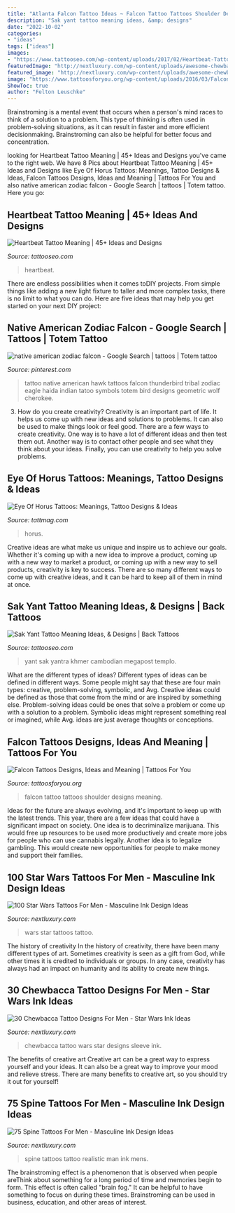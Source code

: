 ```yaml
---
title: "Atlanta Falcon Tattoo Ideas ~ Falcon Tattoo Tattoos Shoulder Designs Meaning"
description: "Sak yant tattoo meaning ideas, &amp; designs"
date: "2022-10-02"
categories:
- "ideas"
tags: ["ideas"]
images:
- "https://www.tattooseo.com/wp-content/uploads/2017/02/Heartbeat-Tattoo-Meaning-4.jpg"
featuredImage: "http://nextluxury.com/wp-content/uploads/awesome-chewbacca-star-wars-sleeve-tattoo-for-men-on-forearm.jpg"
featured_image: "http://nextluxury.com/wp-content/uploads/awesome-chewbacca-star-wars-sleeve-tattoo-for-men-on-forearm.jpg"
image: "https://www.tattoosforyou.org/wp-content/uploads/2016/03/Falcon-Shoulder-Tattoo.jpg"
ShowToc: true
author: "Felton Leuschke"
---
```



Brainstroming is a mental event that occurs when a person's mind races to think of a solution to a problem. This type of thinking is often used in problem-solving situations, as it can result in faster and more efficient decisionmaking. Brainstroming can also be helpful for better focus and concentration.

	

		
looking for Heartbeat Tattoo Meaning | 45+ Ideas and Designs you've came to the right web. We have 8 Pics about Heartbeat Tattoo Meaning | 45+ Ideas and Designs like Eye Of Horus Tattoos: Meanings, Tattoo Designs &amp; Ideas, Falcon Tattoos Designs, Ideas and Meaning | Tattoos For You and also native american zodiac falcon - Google Search | tattoos | Totem tattoo. Here you go:
		
    
## Heartbeat Tattoo Meaning | 45+ Ideas And Designs

<img loading=lazy src="https://www.tattooseo.com/wp-content/uploads/2017/02/Heartbeat-Tattoo-Meaning-4.jpg" onerror="this.onerror=null;this.src='https://tse1.mm.bing.net/th?id=OIP.z-Hm-bHJpUOUTn2x_ViZgwAAAA&amp;pid=15.1';" alt="Heartbeat Tattoo Meaning | 45+ Ideas and Designs">

_Source: tattooseo.com_

>heartbeat. 

	

There are endless possibilities when it comes toDIY projects. From simple things like adding a new light fixture to taller and more complex tasks, there is no limit to what you can do. Here are five ideas that may help you get started on your next DIY project: 

    
## Native American Zodiac Falcon - Google Search | Tattoos | Totem Tattoo

<img loading=lazy src="https://i.pinimg.com/736x/fd/98/1b/fd981b10982481c6eb50531e8637941d--falcon-tattoo-native-american-native-american-indians.jpg?b=t" onerror="this.onerror=null;this.src='https://tse2.mm.bing.net/th?id=OIP.9gZ4r16dXFv6WChUVJQwEwHaKN&amp;pid=15.1';" alt="native american zodiac falcon - Google Search | tattoos | Totem tattoo">

_Source: pinterest.com_

>tattoo native american hawk tattoos falcon thunderbird tribal zodiac eagle haida indian tatoo symbols totem bird designs geometric wolf cherokee. 

	

3. How do you create creativity?
Creativity is an important part of life. It helps us come up with new ideas and solutions to problems. It can also be used to make things look or feel good. There are a few ways to create creativity. One way is to have a lot of different ideas and then test them out. Another way is to contact other people and see what they think about your ideas. Finally, you can use creativity to help you solve problems.

    
## Eye Of Horus Tattoos: Meanings, Tattoo Designs &amp; Ideas

<img loading=lazy src="https://tattmag.com/wp-content/uploads/2020/11/Eye-of-Horus-Tattoo-Sleeve-1.jpg" onerror="this.onerror=null;this.src='https://tse1.mm.bing.net/th?id=OIP.dVHnFUwR1wjdLwbsfglYagHaFF&amp;pid=15.1';" alt="Eye Of Horus Tattoos: Meanings, Tattoo Designs &amp; Ideas">

_Source: tattmag.com_

>horus. 

	

Creative ideas are what make us unique and inspire us to achieve our goals. Whether it's coming up with a new idea to improve a product, coming up with a new way to market a product, or coming up with a new way to sell products, creativity is key to success. There are so many different ways to come up with creative ideas, and it can be hard to keep all of them in mind at once.

    
## Sak Yant Tattoo Meaning Ideas, &amp; Designs | Back Tattoos

<img loading=lazy src="https://www.tattooseo.com/wp-content/uploads/2017/12/Sak-Yant-Tattoo-25.jpg" onerror="this.onerror=null;this.src='https://tse1.mm.bing.net/th?id=OIP.jTTdKKLUuzV3F_FNIHKmoAAAAA&amp;pid=15.1';" alt="Sak Yant Tattoo Meaning Ideas, &amp; Designs | Back Tattoos">

_Source: tattooseo.com_

>yant sak yantra khmer cambodian megapost templo. 

	

What are the different types of ideas?
Different types of ideas can be defined in different ways. Some people might say that these are four main types: creative, problem-solving, symbolic, and Avg.
Creative ideas could be defined as those that come from the mind or are inspired by something else. Problem-solving ideas could be ones that solve a problem or come up with a solution to a problem. Symbolic ideas might represent something real or imagined, while Avg. ideas are just average thoughts or conceptions.

    
## Falcon Tattoos Designs, Ideas And Meaning | Tattoos For You

<img loading=lazy src="https://www.tattoosforyou.org/wp-content/uploads/2016/03/Falcon-Shoulder-Tattoo.jpg" onerror="this.onerror=null;this.src='https://tse4.mm.bing.net/th?id=OIP.lsKSgaIfJFODpiE5nx63zwHaGW&amp;pid=15.1';" alt="Falcon Tattoos Designs, Ideas and Meaning | Tattoos For You">

_Source: tattoosforyou.org_

>falcon tattoo tattoos shoulder designs meaning. 

	

Ideas for the future are always evolving, and it's important to keep up with the latest trends. This year, there are a few ideas that could have a significant impact on society. One idea is to decriminalize marijuana. This would free up resources to be used more productively and create more jobs for people who can use cannabis legally. Another idea is to legalize gambling. This would create new opportunities for people to make money and support their families.

    
## 100 Star Wars Tattoos For Men - Masculine Ink Design Ideas

<img loading=lazy src="http://nextluxury.com/wp-content/uploads/guys-hands-glowing-red-star-wars-tattoo.jpg" onerror="this.onerror=null;this.src='https://tse2.mm.bing.net/th?id=OIP.m8URxOqUw0-ngKAOtLvTKwHaHa&amp;pid=15.1';" alt="100 Star Wars Tattoos For Men - Masculine Ink Design Ideas">

_Source: nextluxury.com_

>wars star tattoos tattoo. 

	

The history of creativity
In the history of creativity, there have been many different types of art. Sometimes creativity is seen as a gift from God, while other times it is credited to individuals or groups. In any case, creativity has always had an impact on humanity and its ability to create new things.

    
## 30 Chewbacca Tattoo Designs For Men - Star Wars Ink Ideas

<img loading=lazy src="http://nextluxury.com/wp-content/uploads/awesome-chewbacca-star-wars-sleeve-tattoo-for-men-on-forearm.jpg" onerror="this.onerror=null;this.src='https://tse2.mm.bing.net/th?id=OIP.2QUupvqo9oy700doA__QawHaGa&amp;pid=15.1';" alt="30 Chewbacca Tattoo Designs For Men - Star Wars Ink Ideas">

_Source: nextluxury.com_

>chewbacca tattoo wars star designs sleeve ink. 

	

The benefits of creative art
Creative art can be a great way to express yourself and your ideas. It can also be a great way to improve your mood and relieve stress. There are many benefits to creative art, so you should try it out for yourself!

    
## 75 Spine Tattoos For Men - Masculine Ink Design Ideas

<img loading=lazy src="http://nextluxury.com/wp-content/uploads/man-with-black-ink-shaded-realistic-spine-tattoo-on-back.jpg" onerror="this.onerror=null;this.src='https://tse3.mm.bing.net/th?id=OIP.Ze6XWTwgF1Rq9Bj2saAFJQHaHa&amp;pid=15.1';" alt="75 Spine Tattoos For Men - Masculine Ink Design Ideas">

_Source: nextluxury.com_

>spine tattoos tattoo realistic man ink mens. 

	

The brainstroming effect is a phenomenon that is observed when people areThink about something for a long period of time and memories begin to form. This effect is often called "brain fog." It can be helpful to have something to focus on during these times. Brainstroming can be used in business, education, and other areas of interest.

